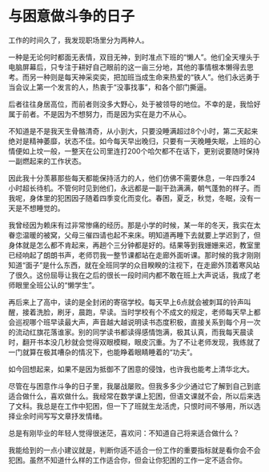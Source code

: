 # 与困意做斗争的日子

工作的时间久了，我发现职场里分为两种人。

一种是无论何时都面无表情，双目无神，到时准点下班的“懒人”。他们全天埋头于电脑屏幕后，只专注于耕好自己眼前的这一亩三分地，其他的事情根本懒得去思考。而另一种则是每天神采奕奕，把加班当成生命来热爱的“铁人”。他们永远勇于当会议上第一个发言的人，热衷于“没事找事”，和各个部门撕逼。

后者往往身居高位，而前者则没多大野心，处于被领导的地位。不幸的是，我恰好属于前者。不是因为不想努力，而是因为实在是力不从心。

不知道是不是我天生骨骼清奇，从小到大，只要没睡满超过8个小时，第二天起来绝对是精神萎靡，状态不佳。如今每天早出晚归，只要有一天晚睡失眠，上班的心情便如上坟一般，一整天在公司里连打200个哈欠都不在话下，更别说要随时保持一副燃起来的工作状态。

因此我十分羡慕那些每天都能保持活力的人，他们仿佛不需要休息，一年四季24小时超长待机。不管何时见到他们，永远都是一副干劲满满，朝气蓬勃的样子。而我呢，身体里的犯困因子随着四季变化而变化。春困，夏乏，秋觉，冬眠，没有一天是不想睡觉的。

我曾经因为赖床有过非常惨痛的经历。那是小学的时候，某一年的冬天，我实在太眷恋温暖的被窝，父母三催四请也起不来床。明知道再睡下去就要上学迟到了，但身体就是怎么都不肯起来，再趟个三分钟都是好的。结果等到我姗姗来迟，教室里已经响起了朗朗书声，老师罚我一整节课都站在走廊外面听课。那时候的我才刚刚知道“面子”是什么东西，就在全班同学的众目睽睽的注视下，在走廊外顶着寒风站了很久。这份屈辱让我在之后的很长一段时间内都不敢在班上大声说话，我成了老师眼里全班公认的“懒学生”。

再后来上了高中，读的是全封闭的寄宿学校。每天早上6点就会被刺耳的铃声叫醒，接着洗脸，刷牙，晨跑，早读。当时学校有个不成文的规定，老师每天早上都会巡视哪个班早读最大声，声音越大越说明读书态度积极，直接关系到每个月一次的流动红旗花落谁家。别的同学读书都读得感情饱满，极其认真，而我每天晨读时，翻开书本没几秒就会觉得双眼模糊，眼皮沉重。为了不让老师发现，我练就了一门就算在极其嘈杂的情况下，也能睁着眼睛睡着的“功夫”。

如今回想起来，如果不是因为抵御不了困意的侵蚀，也许我也能考上清华北大。

尽管在与困意作斗争的日子里，我屡战屡败。但我多多少少通过它了解到自己到底适合做什么，喜欢做什么。我经常在数学课上犯困，但语文课就不会，所以后来选了文科。我总是在工作中犯困，但一下了班就生龙活虎，只恨时间不够用，所以选择业余时间写写文章抒发情绪。

总是有刚毕业的年轻人觉得很迷茫，喜欢问：不知道自己将来适合做什么？

我能给到的一点小建议就是，判断你适不适合一份工作的重要指标就是看你会不会犯困。虽然不知道什么样的工作适合你，但会让你犯困的工作一定不适合你。

